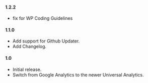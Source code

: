 #### 1.2.2
* fix for WP Coding Guidelines

#### 1.1.0

* Add support for Github Updater.
* Add Changelog.

#### 1.0

* Initial release.
* Switch from Google Analytics to the newer Universal Analytics.